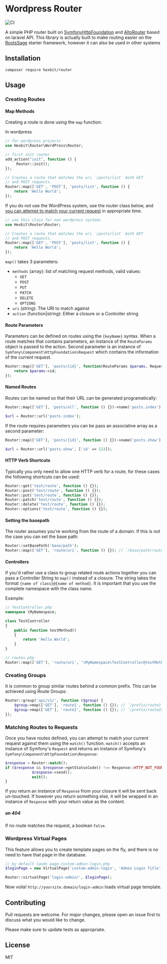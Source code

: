 # Wordpress Router
![CI](https://travis-ci.org/smarteist/wordpress-router.svg?branch=master)

A simple PHP router built on [SymfonyHttpFoundation](https://github.com/symfony/http-foundation) and [AltoRouter](https://github.com/dannyvankooten/AltoRouter) based on laravel API.
This library is actually built to make routing easier on the [RootsSage](https://github.com/roots/sage) starter framework, however it can also be used in other systems

## Installation

```
composer require hexbit/router
```

## Usage

### Creating Routes

#### Map Methods

Creating a route is done using the `map` function:


In wordpress
```php
// for wordpress projects
use Hexbit\Router\WordPress\Router;

// first init router
add_action("init", function () {
     Router::init();
});

// Creates a route that matches the uri `/posts/list` both GET 
// and POST requests. 
Router::map(['GET', 'POST'], 'posts/list', function () {
    return 'Hello World';
});
```

If you do not use the WordPress system, use the router class below, and [you can attempt to match your current request](#matching-routes-to-requests) in appropriate time.
```php
// use this class for non wordpress systems
use Hexbit\Router\Router;

// Creates a route that matches the uri `/posts/list` both GET 
// and POST requests. 
Router::map(['GET', 'POST'], 'posts/list', function () {
    return 'Hello World';
});
```



`map()` takes 3 parameters:

- `methods` (array): list of matching request methods, valid values:
    + `GET`
    + `POST`
    + `PUT`
    + `PATCH`
    + `DELETE`
    + `OPTIONS`
- `uri` (string): The URI to match against
- `action`  (function|string): Either a closure or a Controller string

#### Route Parameters
Parameters can be defined on routes using the `{keyName}` syntax. When a route matches that contains parameters, an instance of the `RouteParams` object is passed to the action. Second parameter is an instance of `Symfony\Component\HttpFoundation\Request` which contains the information of the current request.

```php
Router::map(['GET'], 'posts/{id}', function(RouteParams $params, Request $request) {
    return $params->id;
});
```

#### Named Routes
Routes can be named so that their URL can be generated programatically:

```php
Router::map(['GET'], 'posts/all', function () {})->name('posts.index');

$url = Router::url('posts.index');
```

If the route requires parameters you can be pass an associative array as a second parameter:

```php
Router::map(['GET'], 'posts/{id}', function () {})->name('posts.show');

$url = Router::url('posts.show', ['id' => 123]);
```

#### HTTP Verb Shortcuts
Typically you only need to allow one HTTP verb for a route, for these cases the following shortcuts can be used:

```php
Router::get('test/route', function () {});
Router::post('test/route', function () {});
Router::put('test/route', function () {});
Router::patch('test/route', function () {});
Router::delete('test/route', function () {});
Router::options('test/route', function () {});
```

#### Setting the basepath
The router assumes you're working from the route of a domain. If this is not the case you can set the base path:

```php
Router::setBasePath('base/path');
Router::map(['GET'], 'route/uri', function () {}); // `/base/path/route/uri`
```

#### Controllers
If you'd rather use a class to group related route actions together you can pass a Controller String to `map()` instead of a closure. The string takes the format `{name of class}@{name of method}`. It is important that you use the complete namespace with the class name.

Example:

```php
// TestController.php
namespace \MyNamespace;

class TestController
{
    public function testMethod()
    {
        return 'Hello World';
    }
}

// routes.php
Router::map(['GET'], 'route/uri', '\MyNamespace\TestController@testMethod');
```

### Creating Groups
It is common to group similar routes behind a common prefix. This can be achieved using Route Groups:

```php
Router::group('api/v1/', function ($group) {
    $group->map(['GET'], 'route1', function () {}); // `/prefix/route1`
    $group->map(['GET'], 'route2', function () {}); // `/prefix/route2§`
});
```

### Matching Routes to Requests
Once you have routes defined, you can attempt to match your current request against them using the `match()` function. `match()` accepts an instance of Symfony's `Request` and returns an instance of Symfony's `Symfony\Component\HttpFoundation\Response`:

```php
$response = Router::match();
if ($response && $response->getStatusCode() !== Response::HTTP_NOT_FOUND) {
            $response->send();
            exit();
}
```

If you return an instance of `Response` from your closure it will be sent back un-touched. If however you return something else, it will be wrapped in an instance of `Response` with your return value as the content.
##### on 404
If no route matches the request, a boolean `false`.


### Wordpress Virtual Pages

This feature allows you to create template pages on the fly, and there is no need to have that page in the database.

```php
// by default laods page-custom-admin-login.php
$loginPage = new VirtualPage('custom-admin-login', 'Admin Login Title');

Router::virtualPage('login-admin/', $loginPage);
```

Now voila! ```http://yoursite.domain/login-admin``` loads virtual page template.


Contributing
----
Pull requests are welcome. For major changes, please open an issue first to discuss what you would like to change.

Please make sure to update tests as appropriate.

License
----

MIT
